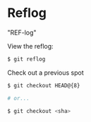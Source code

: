 # Reflog

"REF-log"

View the reflog:

```bash
$ git reflog
```

Check out a previous spot

```bash
$ git checkout HEAD@{8}

# or...

$ git checkout <sha>
```
